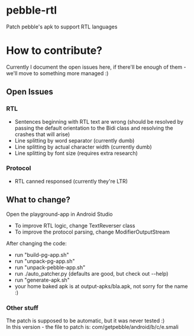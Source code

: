 # pebble-rtl
Patch pebble's apk to support RTL languages

# How to contribute?

Currently I document the open issues here, if there'll be enough of them - we'll move to something more managed :)

## Open Issues
### RTL
- Sentences beginning with RTL text are wrong (should be resolved by passing the default orientation to the Bidi class and resolving the crashes that will arise)
- Line splitting by word separator (currently dumb)
- Line splitting by actual character width (currently dumb)
- Line splitting by font size (requires extra research)  

### Protocol
- RTL canned responsed (currently they're LTR)


## What to change?

Open the playground-app in Android Studio

- To improve RTL logic, change TextReverser class
- To improve the protocol parsing, change ModifierOutputStream

After changing the code:
- run "build-pg-app.sh"
- run "unpack-pg-app.sh"
- run "unpack-pebble-app.sh"
- run ./auto_patcher.py (defaults are good, but check out --help)
- run "generate-apk.sh"
- your home baked apk is at output-apks/bla.apk, not sorry for the name :)

### Other stuff
The patch is supposed to be automatic, but it was never tested :)  
In this version - the file to patch is: com/getpebble/android/b/c/e.smali